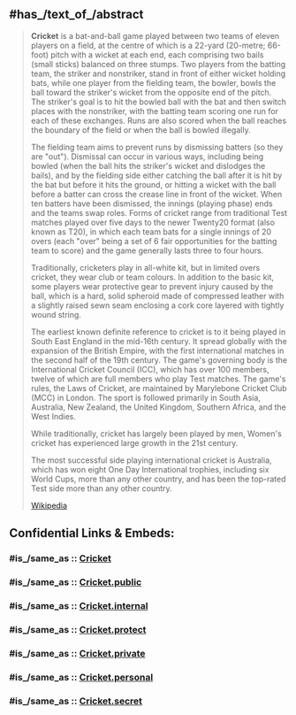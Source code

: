 

## #has_/text_of_/abstract 

> **Cricket** is a bat-and-ball game played between two teams of eleven players on a field, at the centre of which is a 22-yard (20-metre; 66-foot) pitch with a wicket at each end, each comprising two bails (small sticks) balanced on three stumps. Two players from the batting team, the striker and nonstriker, stand in front of either wicket holding bats, while one player from the fielding team, the bowler, bowls the ball toward the striker's wicket from the opposite end of the pitch. The striker's goal is to hit the bowled ball with the bat and then switch places with the nonstriker, with the batting team scoring one run for each of these exchanges. Runs are also scored when the ball reaches the boundary of the field or when the ball is bowled illegally.
>
> The fielding team aims to prevent runs by dismissing batters (so they are "out"). Dismissal can occur in various ways, including being bowled (when the ball hits the striker's wicket and dislodges the bails), and by the fielding side either catching the ball after it is hit by the bat but before it hits the ground, or hitting a wicket with the ball before a batter can cross the crease line in front of the wicket. When ten batters have been dismissed, the innings (playing phase) ends and the teams swap roles. Forms of cricket range from traditional Test matches played over five days to the newer Twenty20 format (also known as T20), in which each team bats for a single innings of 20 overs (each "over" being a set of 6 fair opportunities for the batting team to score) and the game generally lasts three to four hours.
>
> Traditionally, cricketers play in all-white kit, but in limited overs cricket, they wear club or team colours. In addition to the basic kit, some players wear protective gear to prevent injury caused by the ball, which is a hard, solid spheroid made of compressed leather with a slightly raised sewn seam enclosing a cork core layered with tightly wound string.
>
> The earliest known definite reference to cricket is to it being played in South East England in the mid-16th century. It spread globally with the expansion of the British Empire, with the first international matches in the second half of the 19th century. The game's governing body is the International Cricket Council (ICC), which has over 100 members, twelve of which are full members who play Test matches. The game's rules, the Laws of Cricket, are maintained by Marylebone Cricket Club (MCC) in London. The sport is followed primarily in South Asia, Australia, New Zealand, the United Kingdom, Southern Africa, and the West Indies.
>
> While traditionally, cricket has largely been played by men, Women's cricket has experienced large growth in the 21st century.
>
> The most successful side playing international cricket is Australia, which has won eight One Day International trophies, including six World Cups, more than any other country, and has been the top-rated Test side more than any other country.
>
> [Wikipedia](https://en.wikipedia.org/wiki/Cricket)


## Confidential Links & Embeds: 

### #is_/same_as :: [Cricket](/_Standards/Society/Communication/Media/Performing_Arts/Sport/Team_Sport/Cricket.md) 

### #is_/same_as :: [Cricket.public](/_public/Society/Communication/Media/Performing_Arts/Sport/Team_Sport/Cricket.public.md) 

### #is_/same_as :: [Cricket.internal](/_internal/Society/Communication/Media/Performing_Arts/Sport/Team_Sport/Cricket.internal.md) 

### #is_/same_as :: [Cricket.protect](/_protect/Society/Communication/Media/Performing_Arts/Sport/Team_Sport/Cricket.protect.md) 

### #is_/same_as :: [Cricket.private](/_private/Society/Communication/Media/Performing_Arts/Sport/Team_Sport/Cricket.private.md) 

### #is_/same_as :: [Cricket.personal](/_personal/Society/Communication/Media/Performing_Arts/Sport/Team_Sport/Cricket.personal.md) 

### #is_/same_as :: [Cricket.secret](/_secret/Society/Communication/Media/Performing_Arts/Sport/Team_Sport/Cricket.secret.md)

